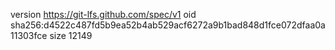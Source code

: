 version https://git-lfs.github.com/spec/v1
oid sha256:d4522c487fd5b9ea52b4ab529acf6272a9b1bad848d1fce072dfaa0a11303fce
size 12149
